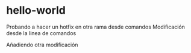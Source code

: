 # hello-world

Probando a hacer un hotfix en otra rama desde comandos
Modificación desde la linea de comandos

Añadiendo otra modificación
